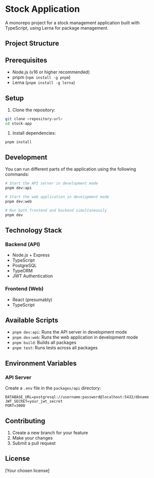 # Stock Application

A monorepo project for a stock management application built with TypeScript, using Lerna for package management.

## Project Structure

## Prerequisites

- Node.js (v16 or higher recommended)
- pnpm (`npm install -g pnpm`)
- Lerna (`pnpm install -g lerna`)

## Setup

1. Clone the repository:

```bash
git clone <repository-url>
cd stock-app
```

1. Install dependencies:

```bash
pnpm install
```

## Development

You can run different parts of the application using the following commands:

```bash
# Start the API server in development mode
pnpm dev:api

# Start the web application in development mode
pnpm dev:web

# Run both frontend and backend simultaneously
pnpm dev
```

## Technology Stack

### Backend (API)

- Node.js + Express
- TypeScript
- PostgreSQL
- TypeORM
- JWT Authentication

### Frontend (Web)

- React (presumably)
- TypeScript

## Available Scripts

- `pnpm dev:api`: Runs the API server in development mode
- `pnpm dev:web`: Runs the web application in development mode
- `pnpm build`: Builds all packages
- `pnpm test`: Runs tests across all packages

## Environment Variables

### API Server

Create a `.env` file in the `packages/api` directory:

```env
DATABASE_URL=postgresql://username:password@localhost:5432/dbname
JWT_SECRET=your_jwt_secret
PORT=3000
```

## Contributing

1. Create a new branch for your feature
2. Make your changes
3. Submit a pull request

## License

[Your chosen license]
